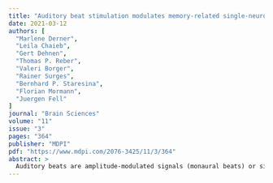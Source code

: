 ```yaml
---
title: "Auditory beat stimulation modulates memory-related single-neuron activity in the human medial temporal lobe"
date: 2021-03-12
authors: [
  "Marlene Derner",
  "Leila Chaieb",
  "Gert Dehnen",
  "Thomas P. Reber",
  "Valeri Borger",
  "Rainer Surges",
  "Bernhard P. Staresina",
  "Florian Mormann",
  "Juergen Fell"
]
journal: "Brain Sciences"
volume: "11"
issue: "3"
pages: "364"
publisher: "MDPI"
pdf: "https://www.mdpi.com/2076-3425/11/3/364"
abstract: >
  Auditory beats are amplitude-modulated signals (monaural beats) or signals that subjectively cause the perception of an amplitude modulation (binaural beats). We investigated the effects of monaural and binaural 5 Hz beat stimulation on neural activity and memory performance in neurosurgical patients performing an associative recognition task. Previously, we had reported that these beat stimulation conditions modulated memory performance in opposite directions. Here, we analyzed data from a patient subgroup, in which microwires were implanted in the amygdala, hippocampus, entorhinal cortex and parahippocampal cortex. We identified neurons responding with firing rate changes to binaural versus monaural 5 Hz beat stimulation. In these neurons, we correlated the differences in firing rates for binaural versus monaural beats to the memory-related differences for remembered versus forgotten items and associations. In the left hemisphere, we detected statistically significant negative correlations between firing rate differences for binaural versus monaural beats and remembered versus forgotten items/associations. Importantly, such negative correlations were also observed between beat stimulation-related firing rate differences in the pre-stimulus window and memory-related firing rate differences in the post-stimulus windows. In line with concepts of homeostatic plasticity, our findings suggest that beat stimulation is linked to memory performance via shifting baseline firing levels.
---
```


